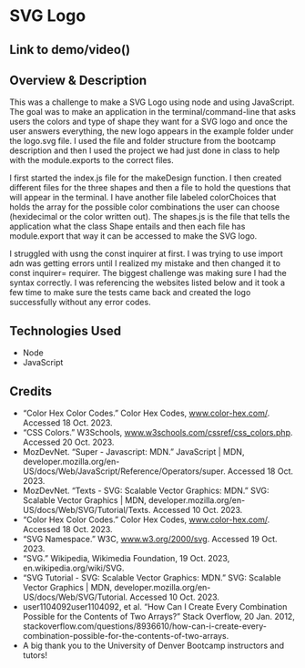 # SVG Logo 

## Link to demo/video()
## Overview & Description
This was a challenge to make a SVG Logo using node and using JavaScript. The goal was to make an application in the terminal/command-line that asks users the colors and type of shape they want for a SVG logo and once the user answers everything, the new logo appears in the example folder under the logo.svg file. I used the file and folder structure from the bootcamp description and then I used the project we had just done in class to help with the module.exports to the correct files.

I first started the index.js file for the makeDesign function. I then created different files for the three shapes and then a file to hold the questions that will appear in the terminal. I have another file labeled colorChoices that holds the array for the possible color combinations the user can choose (hexidecimal or the color written out). The shapes.js is the file that tells the application what the class Shape entails and then each file has module.export that way it can be accessed to make the SVG logo. 

I struggled with usng the const inquirer at first. I was trying to use import adn was getting errors until I realized my mistake and then changed it to const inquirer= requirer. The biggest challenge was making sure I had the syntax correctly. I was referencing the websites listed below and it took a few time to make sure the tests came back and created the logo successfully without any error codes.
## Technologies Used
- Node 
- JavaScript
## Credits 
- “Color Hex Color Codes.” Color Hex Codes, www.color-hex.com/. Accessed 18 Oct. 2023.
- “CSS Colors.” W3Schools, www.w3schools.com/cssref/css_colors.php. Accessed 20 Oct. 2023.
- MozDevNet. “Super - Javascript: MDN.” JavaScript | MDN, developer.mozilla.org/en-US/docs/Web/JavaScript/Reference/Operators/super. Accessed 18 Oct. 2023.
- MozDevNet. “Texts - SVG: Scalable Vector Graphics: MDN.” SVG: Scalable Vector Graphics | MDN, developer.mozilla.org/en-US/docs/Web/SVG/Tutorial/Texts. Accessed 10 Oct. 2023.
- “Color Hex Color Codes.” Color Hex Codes, www.color-hex.com/. Accessed 18 Oct. 2023.
- “SVG Namespace.” W3C, www.w3.org/2000/svg. Accessed 19 Oct. 2023.
- “SVG.” Wikipedia, Wikimedia Foundation, 19 Oct. 2023, en.wikipedia.org/wiki/SVG.
- “SVG Tutorial - SVG: Scalable Vector Graphics: MDN.” SVG: Scalable Vector Graphics | MDN, developer.mozilla.org/en-US/docs/Web/SVG/Tutorial. Accessed 10 Oct. 2023.
- user1104092user1104092, et al. “How Can I Create Every Combination Possible for the Contents of Two Arrays?” Stack Overflow, 20 Jan. 2012, stackoverflow.com/questions/8936610/how-can-i-create-every-combination-possible-for-the-contents-of-two-arrays.
- A big thank you to the University of Denver Bootcamp instructors and tutors!
